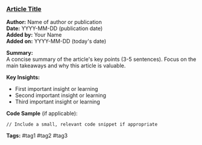 ### [Article Title](https://link-to-article)

**Author:** Name of author or publication  
**Date:** YYYY-MM-DD (publication date)  
**Added by:** Your Name  
**Added on:** YYYY-MM-DD (today's date)

**Summary:**  
A concise summary of the article's key points (3-5 sentences). Focus on the main takeaways and why this article is valuable.

**Key Insights:**
- First important insight or learning
- Second important insight or learning
- Third important insight or learning

**Code Sample** (if applicable):
```code-language
// Include a small, relevant code snippet if appropriate
```

**Tags:** #tag1 #tag2 #tag3